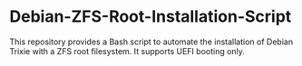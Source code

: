 # Debian-ZFS-Root-Installation-Script
This repository provides a Bash script to automate the installation of Debian Trixie with a ZFS root filesystem. It supports UEFI booting only.
